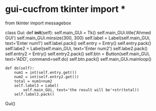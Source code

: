 # gui-cucfrom tkinter import *
from tkinter import messagebox


class Gui:
    def __init__(self):
        self.main_GUi = Tk()
        self.main_GUi.title('Ahmed GUI')
        self.main_GUi.minsize(300, 300)
        self.label = Label(self.main_GUi, text='Enter num1')
        self.label.pack()
        self.entry = Entry()
        self.entry.pack()
        self.labe2 = Label(self.main_GUi, text='Enter num2')
        self.labe2.pack()
        self.entry2 = Entry()
        self.entry2.pack()
        self.btn = Button(self.main_GUi, text='ADD', command=self.do)
        self.btn.pack()
        self.main_GUi.mainloop()

    def do(self):
        num1 = int(self.entry.get())
        num2 = int(self.entry2.get())
        total = num1+num2
        self.label3 = Label(
            self.main_GUi, text='the result will be'+str(total))
        self.label3.pack()


Gui()
